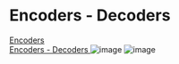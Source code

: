 # Encoders - Decoders
<a href='https://medium.com/mlearning-ai/understanding-transformers-encoder-1f269b1cc943'> Encoders</a> <br>
<a href='https://medium.com/@minh.hoque/a-comprehensive-overview-of-transformer-based-models-encoders-decoders-and-more-e9bc0644a4e5'> Encoders - Decoders </a>
![image](https://github.com/philoma/NLP/assets/87674698/dd57d200-822a-4ac7-bddb-49801521710b)
![image](https://github.com/philoma/NLP/assets/87674698/ed1b280b-ee33-4c7b-98ec-bfd37b698568)

